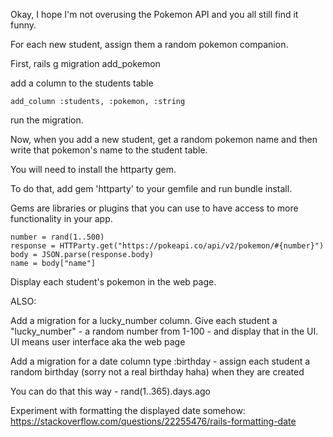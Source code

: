 Okay, I hope I'm not overusing the Pokemon API and you all still find it funny.

For each new student, assign them a random pokemon companion.

First, rails g migration add_pokemon

add a column to the students table
```
add_column :students, :pokemon, :string
```
run the migration.

Now, when you add a new student, get a random pokemon name and then write that pokemon's name to the student table.

You will need to install the httparty gem.

To do that, add gem 'httparty' to your gemfile and run bundle install.

Gems are libraries or plugins that you can use to have access to more functionality in your app.
```
number = rand(1..500)
response = HTTParty.get("https://pokeapi.co/api/v2/pokemon/#{number}")
body = JSON.parse(response.body)
name = body["name"]
```
Display each student's pokemon in the web page.

ALSO:

Add a migration for a lucky_number column. Give each student a "lucky_number" - a random number from 1-100 - and display that in the UI. UI means user interface aka the web page

Add a migration for a date column type :birthday - assign each student a random birthday (sorry not a real birthday haha) when they are created

You can do that this way - rand(1..365).days.ago

Experiment with formatting the displayed date somehow:
https://stackoverflow.com/questions/22255476/rails-formatting-date